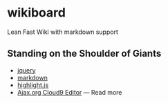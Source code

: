wikiboard
=========

Lean Fast Wiki with markdown support


Standing on the Shoulder of Giants 
----------------------------------

* [jquery][]
* [markdown][]
* [highlight.js][highlight]
* [Ajax.org Cloud9 Editor][ace] — Read more

[jquery]: http://jquery.org/
[markdown]: https://github.com/coreyti/showdown/
[highlight]: http://softwaremaniacs.org/soft/highlight/
[ace]: http://ace.ajax.org
